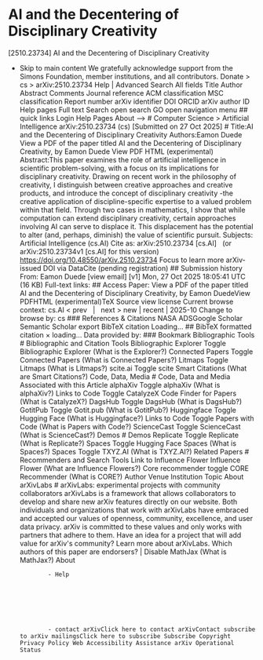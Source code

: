 # AI and the Decentering of Disciplinary Creativity

[2510.23734] AI and the Decentering of Disciplinary Creativity
  
  - Skip to main content We gratefully acknowledge support from the Simons Foundation, member institutions, and all contributors. Donate &gt; cs &gt; arXiv:2510.23734 Help | Advanced Search All fields Title Author Abstract Comments Journal reference ACM classification MSC classification Report number arXiv identifier DOI ORCID arXiv author ID Help pages Full text Search open search GO open navigation menu ## quick links Login Help Pages About --> # Computer Science > Artificial Intelligence arXiv:2510.23734 (cs) [Submitted on 27 Oct 2025] # Title:AI and the Decentering of Disciplinary Creativity Authors:Eamon Duede View a PDF of the paper titled AI and the Decentering of Disciplinary Creativity, by Eamon Duede View PDF HTML (experimental) Abstract:This paper examines the role of artificial intelligence in scientific problem-solving, with a focus on its implications for disciplinary creativity. Drawing on recent work in the philosophy of creativity, I distinguish between creative approaches and creative products, and introduce the concept of disciplinary creativity -the creative application of discipline-specific expertise to a valued problem within that field. Through two cases in mathematics, I show that while computation can extend disciplinary creativity, certain approaches involving AI can serve to displace it. This displacement has the potential to alter (and, perhaps, diminish) the value of scientific pursuit. Subjects: Artificial Intelligence (cs.AI) Cite as: arXiv:2510.23734 [cs.AI] &nbsp; (or arXiv:2510.23734v1 [cs.AI] for this version) &nbsp; https://doi.org/10.48550/arXiv.2510.23734 Focus to learn more arXiv-issued DOI via DataCite (pending registration) ## Submission history From: Eamon Duede [view email] [v1] Mon, 27 Oct 2025 18:05:41 UTC (16 KB) Full-text links: ## Access Paper: View a PDF of the paper titled AI and the Decentering of Disciplinary Creativity, by Eamon DuedeView PDFHTML (experimental)TeX Source view license Current browse context: cs.AI &lt;&nbsp;prev &nbsp; | &nbsp; next&nbsp;&gt; new | recent | 2025-10 Change to browse by: cs ### References &amp; Citations NASA ADSGoogle Scholar Semantic Scholar export BibTeX citation Loading... ## BibTeX formatted citation &times; loading... Data provided by: ### Bookmark Bibliographic Tools # Bibliographic and Citation Tools Bibliographic Explorer Toggle Bibliographic Explorer (What is the Explorer?) Connected Papers Toggle Connected Papers (What is Connected Papers?) Litmaps Toggle Litmaps (What is Litmaps?) scite.ai Toggle scite Smart Citations (What are Smart Citations?) Code, Data, Media # Code, Data and Media Associated with this Article alphaXiv Toggle alphaXiv (What is alphaXiv?) Links to Code Toggle CatalyzeX Code Finder for Papers (What is CatalyzeX?) DagsHub Toggle DagsHub (What is DagsHub?) GotitPub Toggle Gotit.pub (What is GotitPub?) Huggingface Toggle Hugging Face (What is Huggingface?) Links to Code Toggle Papers with Code (What is Papers with Code?) ScienceCast Toggle ScienceCast (What is ScienceCast?) Demos # Demos Replicate Toggle Replicate (What is Replicate?) Spaces Toggle Hugging Face Spaces (What is Spaces?) Spaces Toggle TXYZ.AI (What is TXYZ.AI?) Related Papers # Recommenders and Search Tools Link to Influence Flower Influence Flower (What are Influence Flowers?) Core recommender toggle CORE Recommender (What is CORE?) Author Venue Institution Topic About arXivLabs # arXivLabs: experimental projects with community collaborators arXivLabs is a framework that allows collaborators to develop and share new arXiv features directly on our website. Both individuals and organizations that work with arXivLabs have embraced and accepted our values of openness, community, excellence, and user data privacy. arXiv is committed to these values and only works with partners that adhere to them. Have an idea for a project that will add value for arXiv's community? Learn more about arXivLabs. Which authors of this paper are endorsers? | Disable MathJax (What is MathJax?) About

                - Help

              

            
            
              

                - contact arXivClick here to contact arXivContact subscribe to arXiv mailingsClick here to subscribe Subscribe Copyright Privacy Policy Web Accessibility Assistance arXiv Operational Status